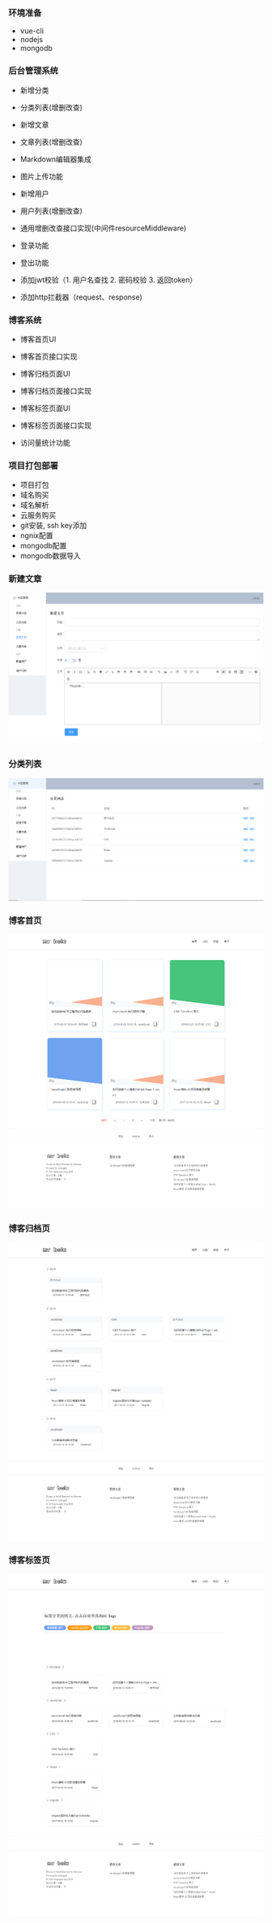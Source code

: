 ### 环境准备
  - vue-cli
  - nodejs
  - mongodb

### 后台管理系统
- 新增分类
- 分类列表(增删改查)

- 新增文章
- 文章列表(增删改查)
- Markdown编辑器集成
- 图片上传功能

- 新增用户
- 用户列表(增删改查)

- 通用增删改查接口实现(中间件resourceMiddleware)

- 登录功能
- 登出功能
- 添加jwt校验（1. 用户名查找 2. 密码校验 3. 返回token）
- 添加http拦截器（request、response)

### 博客系统
- 博客首页UI
- 博客首页接口实现
- 博客归档页面UI
- 博客归档页面接口实现
- 博客标签页面UI
- 博客标签页面接口实现

- 访问量统计功能

### 项目打包部署
- 项目打包
- 域名购买
- 域名解析
- 云服务购买
- git安装, ssh key添加
- ngnix配置
- mongodb配置
- mongodb数据导入

### 新建文章
![新建文章](./screenshot/admin-article-create.png)

### 分类列表
![分类列表](./screenshot/admin-cat-list.png)

### 博客首页
![博客首页](./screenshot/web-home.png)

### 博客归档页
![博客首页](./screenshot/web-archive.png)

### 博客标签页
![博客首页](./screenshot/web-tag.png)
